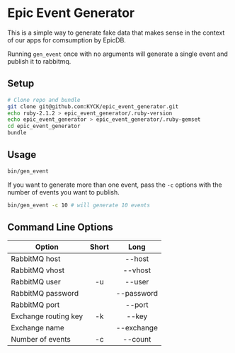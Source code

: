 # Epic Event Generator

This is a simple way to generate fake data that makes sense in the context of our apps for comsumption by EpicDB.

Running `gen_event` once with no arguments will generate a single event and publish it to rabbitmq.

## Setup

```bash
# Clone repo and bundle
git clone git@github.com:KYCK/epic_event_generator.git
echo ruby-2.1.2 > epic_event_generator/.ruby-version
echo epic_event_generator > epic_event_generator/.ruby-gemset
cd epic_event_generator
bundle
```

## Usage

```bash
bin/gen_event
```

If you want to generate more than one event, pass the `-c` options with the number of events you want to publish.

```bash
bin/gen_event -c 10 # will generate 10 events
```

## Command Line Options

|Option              |Short|Long       |
|--------------------|:---:|:---------:|
|RabbitMQ host       |     |--host     |
|RabbitMQ vhost      |     |--vhost    |
|RabbitMQ user       |-u   |--user     |
|RabbitMQ password   |     |--password |
|RabbitMQ port       |     |--port     |
|Exchange routing key|-k   |--key      |
|Exchange name       |     |--exchange |
|Number of events    |-c   |--count    |
